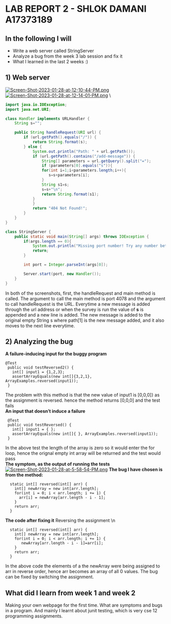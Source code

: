 # LAB REPORT 2 - SHLOK DAMANI A17373189 #
## In the following I will ##
- Write a web server called StringServer
- Analyze a bug from the week 3 lab session and fix it
- What I learned in the last 2 weeks :)
## 1) Web server ##

[![Screen-Shot-2023-01-28-at-12-10-44-PM.png](https://i.postimg.cc/qBsvBLws/Screen-Shot-2023-01-28-at-12-10-44-PM.png)](https://postimg.cc/SjKhDcwR)
\
[![Screen-Shot-2023-01-28-at-12-14-01-PM.png](https://i.postimg.cc/7LxTY4sf/Screen-Shot-2023-01-28-at-12-14-01-PM.png)](https://postimg.cc/fVrbBGhN)
\
```java
import java.io.IOException;
import java.net.URI;

class Handler implements URLHandler {
    String s="";

    public String handleRequest(URI url) {
        if (url.getPath().equals("/")) {
            return String.format(s);
        } else {
            System.out.println("Path: " + url.getPath());
            if (url.getPath().contains("/add-message")) {
                String[] parameters = url.getQuery().split("=");
                if (parameters[0].equals("s")){
                for(int i=1;i<parameters.length;i++){
                   s=s+parameters[i];
                }
                String s1=s;
                s=s+"\n";
                return String.format(s1);
            }
            }
            return "404 Not Found!";
        }
    }
}

class StringServer {
    public static void main(String[] args) throws IOException {
        if(args.length == 0){
            System.out.println("Missing port number! Try any number between 1024 to 49151");
            return;
        }

        int port = Integer.parseInt(args[0]);

        Server.start(port, new Handler());
    }
}
```

In both of the screenshots, first, the handleRequest and main method is called. The argument to call the main method is  port 4078 and the argument to call handleRequest is the URL. Everytime a new message is added through the url address or when the survey is run the value of **s** is appended and a new line is added. The new message is added to the original empty String s where path[1] is the new message added, and it also moves to the next line everytime.

## 2) Analyzing the bug ##
**A failure-inducing input for the buggy program**
 ```
@Test
  public void testReversed2() {
    int[] input1 = {1,2,3};
    assertArrayEquals(new int[]{3,2,1}, ArrayExamples.reversed(input1));
  }
  ```
The problem with this method is that the new value of input1 is [0,0,0]} as the assignment is reversed. hence the method returns [0,0,0] and the test fails \
**An input that doesn’t induce a failure**
 ```
  @Test
  public void testReversed() {
    int[] input1 = { };
    assertArrayEquals(new int[]{ }, ArrayExamples.reversed(input1));
  }
 ```
In the above test the length of the array is zero so it would enter the for loop, hence the orignal empty int array will be returned and the test would pass\
**The symptom, as the output of running the tests**
[![Screen-Shot-2023-01-28-at-5-58-54-PM.png](https://i.postimg.cc/ZntW2vQv/Screen-Shot-2023-01-28-at-5-58-54-PM.png)](https://postimg.cc/mzjZFkBT)
**The bug I have chosen is from the method:**
```
  static int[] reversed(int[] arr) {
    int[] newArray = new int[arr.length];
    for(int i = 0; i < arr.length; i += 1) {
      arr[i] = newArray[arr.length - i - 1];
    }
    return arr;
  }
```
**The code after fixing it**
Reversing the assignment \n
```
  static int[] reversed(int[] arr) {
    int[] newArray = new int[arr.length];
    for(int i = 0; i < arr.length; i += 1) {
       newArray[arr.length - i - 1]=arr[i];
    }
    return arr;
  }
```
In the above code the elements of a the newArray were being assigned to arr in reverse order, hence arr becomes an array of all 0 values. The bug can be fixed by switching the assignment.

## What did I learn from week 1 and week 2 ##
Making your own webpage for the first time. What are symptoms and bugs in a program. And mainly I learnt about junit testing, which is very cse 12 programming assignments.
